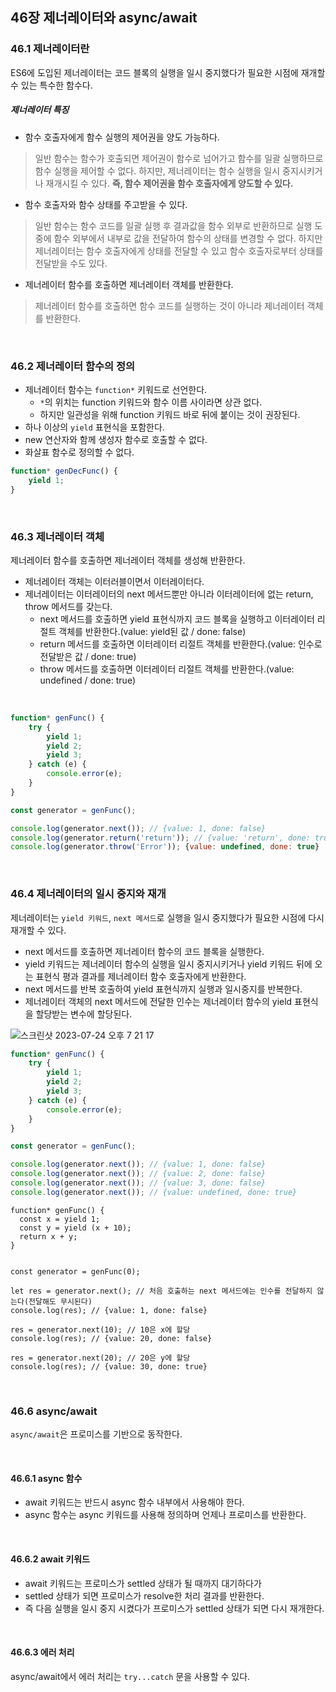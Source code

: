 ## 46장 제너레이터와 async/await

### 46.1 제너레이터란

ES6에 도입된 제너레이터는 코드 블록의 실행을 일시 중지했다가 필요한 시점에 재개할 수 있는 특수한 함수다.

##### 제너레이터 특징

- 함수 호출자에게 함수 실행의 제어권을 양도 가능하다.

> 일반 함수는 함수가 호출되면 제어권이 함수로 넘어가고 함수를 일괄 실행하므로 함수 실행을 제어할 수 없다. 하지만, 제너레이터는 함수 실행을 일시 중지시키거나 재개시킬 수 있다. **즉, 함수 제어권을 함수 호출자에게 양도할 수 있다.**

- 함수 호출자와 함수 상태를 주고받을 수 있다.

> 일반 함수는 함수 코드를 일괄 실행 후 결과값을 함수 외부로 반환하므로 실행 도중에 함수 외부에서 내부로 값을 전달하여 함수의 상태를 변경할 수 없다. 하지만 제너레이터는 함수 호출자에게 상태를 전달할 수 있고 함수 호출자로부터 상태를 전달받을 수도 있다.

- 제너레이터 함수를 호출하면 제너레이터 객체를 반환한다.

> 제너레이터 함수를 호출하면 함수 코드를 실행하는 것이 아니라 제너레이터 객체를 반환한다.

<br>

### 46.2 제너레이터 함수의 정의

- 제너레이터 함수는 `function*` 키워드로 선언한다. 
	- `*`의 위치는 function 키워드와 함수 이름 사이라면 상관 없다.
	- 하지만 일관성을 위해 function 키워드 바로 뒤에 붙이는 것이 권장된다.
- 하나 이상의 `yield` 표현식을 포함한다.
- new 연산자와 함께 생성자 함수로 호출할 수 없다.
- 화살표 함수로 정의할 수 없다.

```javascript
function* genDecFunc() {
	yield 1;
}
```

<br>

### 46.3 제너레이터 객체

제너레이터 함수를 호출하면 제너레이터 객체를 생성해 반환한다.

- 제너레이터 객체는 이터러블이면서 이터레이터다.
- 제너레이터는 이터레이터의 next 메서드뿐만 아니라 이터레이터에 없는 return, throw 메서드를 갖는다.
	- next 메서드를 호출하면 yield 표현식까지 코드 블록을 실행하고 이터레이터 리절트 객체를 반환한다.(value: yield된 값 / done: false)
	- return 메서드를 호출하면 이터레이터 리절트 객체를 반환한다.(value: 인수로 전달받은 값 / done: true)
	- throw 메서드를 호출하면 이터레이터 리절트 객체를 반환한다.(value: undefined / done: true)

<br>

```javascript
function* genFunc() {
	try {
		yield 1;
		yield 2;
		yield 3;
	} catch (e) {
		console.error(e);
	}
}

const generator = genFunc();

console.log(generator.next()); // {value: 1, done: false}
console.log(generator.return('return')); // {value: 'return', done: true}
console.log(generator.throw('Error')); {value: undefined, done: true}
```

<br>

### 46.4 제너레이터의 일시 중지와 재개

제너레이터는 `yield 키워드`, `next 메서드`로 실행을 일시 중지했다가 필요한 시점에 다시 재개할 수 있다.

- next 메서드를 호출하면 제너레이터 함수의 코드 블록을 실행한다.
- yield 키워드는 제너레이터 함수의 실행을 일시 중지시키거나 yield 키워드 뒤에 오는 표현식 평과 결과를 제너레이터 함수 호출자에게 반환한다.
- next 메서드를 반복 호출하여 yield 표현식까지 실행과 일시중지를 반복한다.
- 제너레이터 객체의 next 메서드에 전달한 인수는 제너레이터 함수의 yield 표현식을 할당받는 변수에 할당된다.

![스크린샷 2023-07-24 오후 7 21 17](https://github.com/TFrontend/rg-news/assets/77482972/23cb5ba7-63bd-49c4-87c2-d6d71d1464e5)


```javascript
function* genFunc() {
	try {
		yield 1;
		yield 2;
		yield 3;
	} catch (e) {
		console.error(e);
	}
}

const generator = genFunc();

console.log(generator.next()); // {value: 1, done: false}
console.log(generator.next()); // {value: 2, done: false}
console.log(generator.next()); // {value: 3, done: false}
console.log(generator.next()); // {value: undefined, done: true}
```

```
function* genFunc() {
  const x = yield 1;
  const y = yield (x + 10);
  return x + y;
}


const generator = genFunc(0);

let res = generator.next(); // 처음 호출하는 next 메서드에는 인수를 전달하지 않는다(전달해도 무시된다)
console.log(res); // {value: 1, done: false}

res = generator.next(10); // 10은 x에 할당
console.log(res); // {value: 20, done: false}

res = generator.next(20); // 20은 y에 할당
console.log(res); // {value: 30, done: true}
```

<br>

### 46.6 async/await

`async/await`은 프로미스를 기반으로 동작한다. 

<br>

#### 46.6.1 async 함수

- await 키워드는 반드시 async 함수 내부에서 사용해야 한다.
- async 함수는 async 키워드를 사용해 정의하며 언제나 프로미스를 반환한다.

<br>

#### 46.6.2 await 키워드

- await 키워드는 프로미스가 settled 상태가 될 때까지 대기하다가
- settled 상태가 되면 프로미스가 resolve한 처리 결과를 반환한다.
- 즉 다음 실행을 일시 중지 시켰다가 프로미스가 settled 상태가 되면 다시 재개한다.

<br>

#### 46.6.3 에러 처리

async/await에서 에러 처리는 `try...catch` 문을 사용할 수 있다.